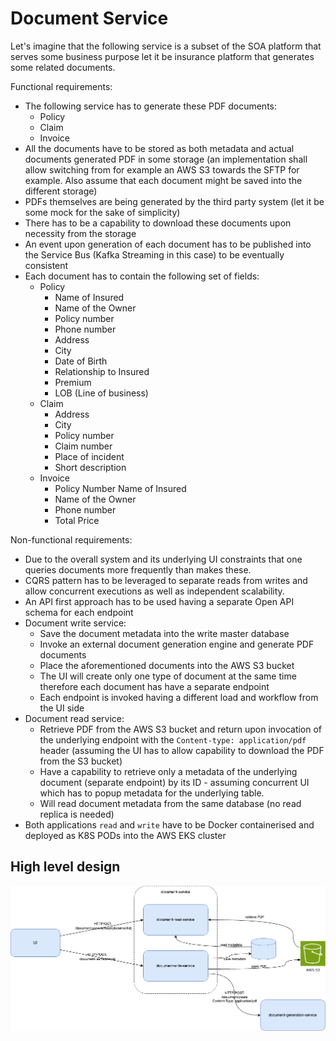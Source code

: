 # Document Service

Let's imagine that the following service is a subset of the SOA platform that serves some business purpose let it be
insurance platform that generates some related documents.

Functional requirements:

* The following service has to generate these PDF documents:
    * Policy
    * Claim
    * Invoice
* All the documents have to be stored as both metadata and actual documents generated PDF in some storage (an
  implementation shall allow switching from for example an AWS S3 towards the SFTP for example. Also assume that each
  document might be saved into the different storage)
* PDFs themselves are being generated by the third party system (let it be some mock for the sake of simplicity)
* There has to be a capability to download these documents upon necessity from the storage
* An event upon generation of each document has to be published into the Service Bus (Kafka Streaming in this case) to
  be eventually consistent
* Each document has to contain the following set of fields:
    * Policy
        * Name of Insured
        * Name of the Owner
        * Policy number
        * Phone number
        * Address
        * City
        * Date of Birth
        * Relationship to Insured
        * Premium
        * LOB (Line of business)
    * Claim
        * Address
        * City
        * Policy number
        * Claim number
        * Place of incident
        * Short description
    * Invoice
        * Policy Number
          Name of Insured
        * Name of the Owner
        * Phone number
        * Total Price

Non-functional requirements:

* Due to the overall system and its underlying UI constraints that one queries documents more frequently than
  makes these.
* CQRS pattern has to be leveraged to separate reads from writes and allow concurrent executions
  as well as independent scalability.
* An API first approach has to be used having a separate Open API schema for each endpoint
* Document write service:
    * Save the document metadata into the write master database
    * Invoke an external document generation engine and generate PDF documents
    * Place the aforementioned documents into the AWS S3 bucket
    * The UI will create only one type of document at the same time therefore each document has have a separate endpoint
    * Each endpoint is invoked having a different load and workflow from the UI side
* Document read service:
    * Retrieve PDF from the AWS S3 bucket and return upon invocation of the underlying endpoint with
      the `Content-type: application/pdf` header (assuming the UI has to allow capability to download the PDF from the
      S3 bucket)
    * Have a capability to retrieve only a metadata of the underlying document (separate endpoint) by its ID - assuming
      concurrent UI which has to popup metadata for the underlying table.
    * Will read document metadata from the same database (no read replica is needed)
* Both applications `read` and `write` have to be Docker containerised and deployed as K8S PODs into the AWS
  EKS cluster

## High level design

![High level design](./high-level.png)
